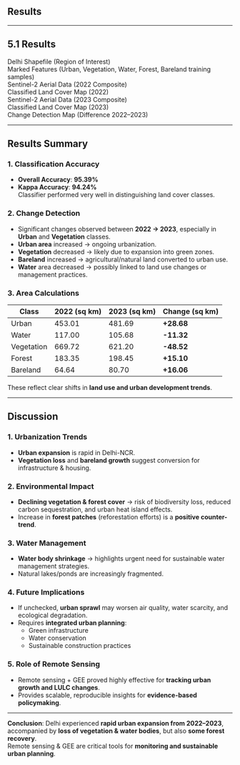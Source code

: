 ##  Results 

---

## 5.1 Results  

 Delhi Shapefile (Region of Interest)  
 Marked Features (Urban, Vegetation, Water, Forest, Bareland training samples)  
 Sentinel-2 Aerial Data (2022 Composite)  
 Classified Land Cover Map (2022)  
 Sentinel-2 Aerial Data (2023 Composite)  
 Classified Land Cover Map (2023)  
 Change Detection Map (Difference 2022–2023)  

---

##  Results Summary  

### 1. Classification Accuracy  
- **Overall Accuracy**: **95.39%**  
- **Kappa Accuracy**: **94.24%**  
 Classifier performed very well in distinguishing land cover classes.  

### 2. Change Detection  
- Significant changes observed between **2022 → 2023**, especially in **Urban** and **Vegetation** classes.  
- **Urban area** increased → ongoing urbanization.  
- **Vegetation** decreased → likely due to expansion into green zones.  
- **Bareland** increased → agricultural/natural land converted to urban use.  
- **Water** area decreased → possibly linked to land use changes or management practices.  

### 3. Area Calculations  

| Class       | 2022 (sq km) | 2023 (sq km) | Change (sq km) |
|-------------|--------------|--------------|----------------|
| Urban       | 453.01       | 481.69       | **+28.68**     |
| Water       | 117.00       | 105.68       | **-11.32**     |
| Vegetation  | 669.72       | 621.20       | **-48.52**     |
| Forest      | 183.35       | 198.45       | **+15.10**     |
| Bareland    | 64.64        | 80.70        | **+16.06**     |

 These reflect clear shifts in **land use and urban development trends**.  

---

## Discussion  

### 1. Urbanization Trends  
- **Urban expansion** is rapid in Delhi-NCR.  
- **Vegetation loss** and **bareland growth** suggest conversion for infrastructure & housing.  

### 2. Environmental Impact  
- **Declining vegetation & forest cover** → risk of biodiversity loss, reduced carbon sequestration, and urban heat island effects.  
- Increase in **forest patches** (reforestation efforts) is a **positive counter-trend**.  

### 3. Water Management  
- **Water body shrinkage** → highlights urgent need for sustainable water management strategies.  
- Natural lakes/ponds are increasingly fragmented.  

### 4. Future Implications  
- If unchecked, **urban sprawl** may worsen air quality, water scarcity, and ecological degradation.  
- Requires **integrated urban planning**:  
  - Green infrastructure  
  - Water conservation  
  - Sustainable construction practices  

### 5. Role of Remote Sensing  
- Remote sensing + GEE proved highly effective for **tracking urban growth and LULC changes**.  
- Provides scalable, reproducible insights for **evidence-based policymaking**.  

---

 **Conclusion**: Delhi experienced **rapid urban expansion from 2022–2023**, accompanied by **loss of vegetation & water bodies**, but also **some forest recovery**.  
Remote sensing & GEE are critical tools for **monitoring and sustainable urban planning**.  

